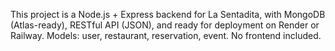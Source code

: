 <!-- Use this file to provide workspace-specific custom instructions to Copilot. For more details, visit https://code.visualstudio.com/docs/copilot/copilot-customization#_use-a-githubcopilotinstructionsmd-file -->

This project is a Node.js + Express backend for La Sentadita, with MongoDB (Atlas-ready), RESTful API (JSON), and ready for deployment on Render or Railway. Models: user, restaurant, reservation, event. No frontend included.

